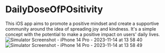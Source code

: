 # DailyDoseOfPOsitivity
This iOS app aims to promote a positive mindset and create a supportive community around the idea of spreading joy and kindness. It's a simple concept with the potential to make a positive impact on users' daily lives.
![Simulator Screenshot - iPhone 14 Pro - 2023-11-14 at 13 58 40](https://github.com/viachaslauhryniuk/DailyDoseOfPOsitivity/assets/43450673/2785073b-79ff-4c47-b222-e82a46476cfb)
![Simulator Screenshot - iPhone 14 Pro - 2023-11-14 at 13 58 49](https://github.com/viachaslauhryniuk/DailyDoseOfPOsitivity/assets/43450673/6aa9be10-63db-4cea-a72c-aab8f87d1994)
